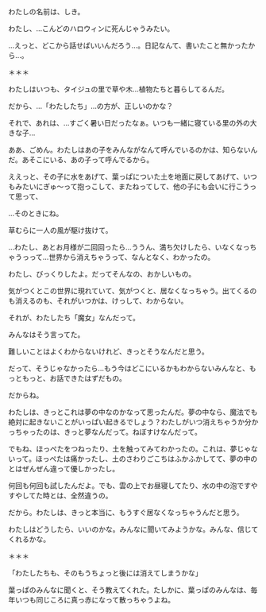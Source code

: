 ﻿わたしの名前は、しき。

わたし、…こんどのハロウィンに死んじゃうみたい。

…えっと、どこから話せばいいんだろう…。日記なんて、書いたこと無かったから…。

＊＊＊

わたしはいつも、タイジュの里で草や木…植物たちと暮らしてるんだ。

だから、…「わたしたち」…の方が、正しいのかな？

それで、あれは、…すごく暑い日だったなぁ。いつも一緒に寝ている里の外の大きな子…

ああ、ごめん。わたしはあの子をみんながなんて呼んでいるのかは、知らないんだ。あそこにいる、あの子って呼んでるから。

ええっと、その子に水をあげて、葉っぱについた土を地面に戻してあげて、いつもみたいにぎゅ〜って抱っこして、またねってして、他の子にも会いに行こうって思って、

…そのときにね。

草むらに一人の風が駆け抜けて。

…わたし、あとお月様が二回回ったら…ううん、満ち欠けしたら、いなくなっちゃうっって…世界から消えちゃうって、なんとなく、わかったの。

わたし、びっくりしたよ。だってそんなの、おかしいもの。

気がつくとこの世界に現れていて、気がつくと、居なくなっちゃう。出てくるのも消えるのも、それがいつかは、けっして、わからない。

それが、わたしたち「魔女」なんだって。

みんなはそう言ってた。

難しいことはよくわからないけれど、きっとそうなんだと思う。

だって、そうじゃなかったら…もう今はどこにいるかもわからないみんなと、もっともっと、お話できたはずだもの。

だからね。

わたしは、きっとこれは夢の中なのかなって思ったんだ。夢の中なら、魔法でも絶対に起きないことがいっぱい起きるでしょう？わたしがいつ消えちゃうか分かっちゃったのは、きっと夢なんだって。ねぼすけなんだって。

でもね、ほっぺたをつねったり、土を触ってみてわかったの。これは、夢じゃないって。ほっぺたは痛かったし、土のさわりごこちはふかふかしてて、夢の中のとはぜんぜん違って優しかったし。

何回も何回も試したんだよ。でも、雲の上でお昼寝してたり、水の中の泡ですやすやしてた時とは、全然違うの。

だから。わたしは、きっと本当に、もうすぐ居なくなっちゃうんだと思う。

わたしはどうしたら、いいのかな。みんなに聞いてみようかな。みんな、信じてくれるかな。

＊＊＊

「わたしたちも、そのもうちょっと後には消えてしまうかな」

葉っぱのみんなに聞くと、そう教えてくれた。たしかに、葉っぱのみんなは、毎年いつも同じころに真っ赤になって散っちゃうよね。
